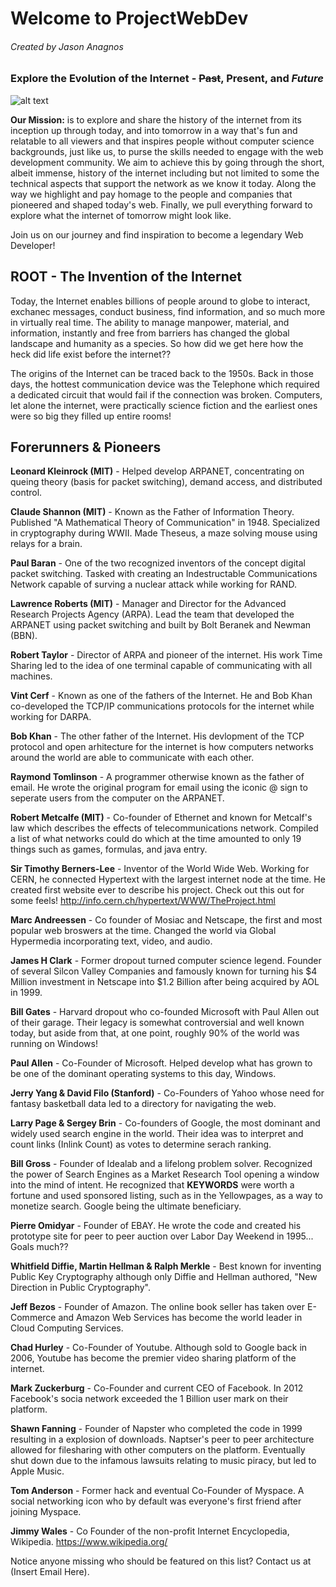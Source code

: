 # Welcome to **ProjectWebDev**
###### Created by Jason Anagnos
### Explore the Evolution of the Internet - ~~Past~~, **Present**, and **_Future_** 
![alt text](https://images.unsplash.com/photo-1451187580459-43490279c0fa?ixid=MnwxMjA3fDB8MHxzZWFyY2h8NHx8aW50ZXJuZXR8ZW58MHx8MHx8&ixlib=rb-1.2.1&auto=format&fit=crop&w=500&q=60 "nasa")  

**Our Mission:** is to explore and share the history of the internet from its inception up through today, and into tomorrow in a way that's fun and relatable to all viewers and that  inspires people without computer science backgrounds, just like us, to purse the skills needed to engage with the web development community. We aim to achieve this by going through the short, albeit immense, history of the internet including but not limited to some the technical aspects that support the network as we know it today. Along the way we highlight and pay homage to the people and companies that pioneered and shaped today's web. Finally, we pull everything forward to explore what the internet of tomorrow might look like.  

Join us on our journey and find inspiration to become a legendary Web Developer!

## ROOT - The Invention of the Internet

Today, the Internet enables billions of people around to globe to interact, exchanec messages, conduct business, find information, and so much more in virtually real time.
The ability to manage manpower, material, and information, instantly and free from barriers has changed the global landscape and humanity as a species. So how did we get here how the heck did life exist before the internet??

The origins of the Internet can be traced back to the 1950s. Back in those days, the hottest communication device was the Telephone which required a dedicated circuit that would fail if the connection was broken. Computers, let alone the internet, were practically science fiction and the earliest ones were so big they filled up entire rooms!


## Forerunners & Pioneers
**Leonard Kleinrock (MIT)** - Helped develop ARPANET, concentrating on queing theory (basis for packet switching), demand access, and distributed control.  

**Claude Shannon (MIT)** - Known as the Father of Information Theory. Published "A Mathematical Theory of Communication" in 1948. Specialized in cryptography during WWII. Made Theseus, a maze solving mouse using relays for a brain. 

**Paul Baran** - One of the two recognized inventors of the concept digital packet switching. Tasked with creating an Indestructable Communications Network capable of surving a nuclear attack while working for RAND.  

**Lawrence Roberts (MIT)** - Manager and Director for the Advanced Research Projects Agency (ARPA). Lead the team that developed the ARPANET using packet switching and built by Bolt Beranek and Newman (BBN).  

**Robert Taylor** - Director of ARPA and pioneer of the internet. His work Time Sharing led to the idea of one terminal capable of communicating with all machines.  

**Vint Cerf** - Known as one of the fathers of the Internet. He and Bob Khan co-developed the TCP/IP communications protocols for the internet while working for DARPA.  

**Bob Khan** - The other father of the Internet. His devlopment of the TCP protocol and open arhitecture for the internet is how computers networks around the world are able to communicate with each other.  

**Raymond Tomlinson** - A programmer otherwise known as the father of email. He wrote the original program for email using the iconic @ sign to seperate users from the computer on the ARPANET.  

**Robert Metcalfe (MIT)** - Co-founder of Ethernet and known for Metcalf's law which describes the effects of telecommunications network. Compiled a list of what networks could do which at the time amounted to only 19 things such as games, formulas, and java entry.  

**Sir Timothy Berners-Lee** - Inventor of the World Wide Web. Working for CERN, he connected Hypertext with the largest internet node at the time. He created first website ever to describe his project. Check out this out for some feels! http://info.cern.ch/hypertext/WWW/TheProject.html  

**Marc Andreessen** - Co founder of Mosiac and Netscape, the first and most popular web broswers at the time. Changed the world via Global Hypermedia incorporating text, video, and audio.  

**James H Clark** - Former dropout turned computer science legend. Founder of several Silcon Valley Companies and famously known for turning his $4 Million investment in Netscape into $1.2 Billion after being acquired by AOL in 1999.  

**Bill Gates** - Harvard dropout who co-founded Microsoft with Paul Allen out of their garage. Their legacy is somewhat controversial and well known today, but aside from that, at one point, roughly 90% of the world was running on Windows!  

**Paul Allen** - Co-Founder of Microsoft. Helped develop what has grown to be one of the dominant operating systems to this day, Windows.  

**Jerry Yang & David Filo (Stanford)** - Co-Founders of Yahoo whose need for fantasy basketball data led to a directory for navigating the web.  

**Larry Page & Sergey Brin** - Co-founders of Google, the most dominant and widely used search engine in the world. Their idea was to interpret and count links (Inlink Count) as votes to determine serach ranking.  

**Bill Gross** - Founder of Idealab and a lifelong problem solver. Recognized the power of Search Engines as a Market Research Tool opening a window into the mind of intent. He recognized that **KEYWORDS** were worth a fortune and used sponsored listing, such as in the Yellowpages, as a way to monetize search. Google being the ultimate beneficiary.  

**Pierre Omidyar** - Founder of EBAY. He wrote the code and created his prototype site for peer to peer auction over Labor Day Weekend in 1995... Goals much??  

**Whitfield Diffie, Martin Hellman & Ralph Merkle** - Best known for inventing Public Key Cryptography although only Diffie and Hellman authored, "New Direction in Public Cryptography".  

**Jeff Bezos** - Founder of Amazon. The online book seller has taken over E-Commerce and Amazon Web Services has become the world leader in Cloud Computing Services.  

**Chad Hurley** - Co-Founder of Youtube. Although sold to Google back in 2006, Youtube has become the premier video sharing platform of the internet.  

**Mark Zuckerburg** - Co-Founder and current CEO of Facebook. In 2012 Facebook's socia network exceeded the 1 Billion user mark on their platform.  

**Shawn Fanning** - Founder of Napster who completed the code in 1999 resulting in a explosion of downloads. Naptser's peer to peer architecture allowed for filesharing with other computers on the platform. Eventually shut down due to the infamous lawsuits relating to music piracy, but led to Apple Music.  

**Tom Anderson** - Former hack and eventual Co-Founder of Myspace. A social networking icon who by default was everyone's first friend after joining Myspace.  

**Jimmy Wales** - Co Founder of the non-profit Internet Encyclopedia, Wikipedia. https://www.wikipedia.org/  

Notice anyone missing who should be featured on this list? Contact us at (Insert Email Here).



